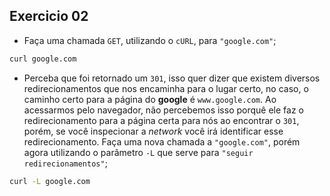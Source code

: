 ## Exercicio 02

 - Faça uma chamada `GET`, utilizando o `cURL`, para `"google.com"`;

```bash
curl google.com
```

 - Perceba que foi retornado um `301`, isso quer dizer que existem diversos redirecionamentos que nos encaminha para o lugar certo, no caso, o caminho certo para a página do **google** é `www.google.com`. Ao acessarmos pelo navegador, não percebemos isso porquê ele faz o redirecionamento para a página certa para nós ao encontrar o `301`, porém, se você inspecionar a _network_ você irá identificar esse redirecionamento. Faça uma nova chamada a `"google.com"`, porém agora utilizando o parâmetro `-L` que serve para `"seguir redirecionamentos"`;

```bash
curl -L google.com
```
